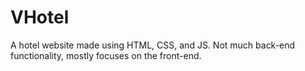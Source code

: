 # VHotel
A hotel website made using HTML, CSS, and JS. Not much back-end functionality, mostly focuses on the front-end.
